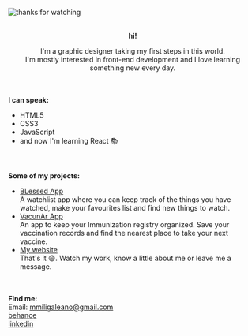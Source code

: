 ![thanks for watching](https://i.ibb.co/pLhwb9L/readme.jpg)
<br><br>
<p align="center"><strong>hi!</strong></p>

<p align="center">I'm a graphic designer taking my first steps in this world.<br>I'm mostly interested in front-end development and I love learning something new every day.</p> 

<br><br>
**I can speak:**
* HTML5
* CSS3
* JavaScript
* and now I'm learning React :books:

<br><br>
**Some of my projects:**
* [BLessed App](https://miligaleano.github.io/BLessed-App)
<br>A watchlist app where you can keep track of the things you have watched, make your favourites list and find new things to watch.
* [VacunAr App](https://github.com/MiliGaleano/VacunAr)
<br>An app to keep your Immunization registry organized. Save your vaccination records and find the nearest place to take your next vaccine.
* [My website](https://miligaleano.github.io/MyWebsite/)
<br>That's it :sweat_smile:. Watch my work, know a little about me or leave me a message.

<br><br>
**Find me:**
<br>Email: mmiligaleano@gmail.com
<br>[behance](https://www.behance.net/MiliGaleano)
<br>[linkedin](https://www.linkedin.com/in/milagros-galeano/)




